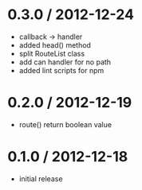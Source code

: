 # 0.3.0 / 2012-12-24

  - callback -> handler
  - added head() method
  - split RouteList class
  - add can handler for no path
  - added lint scripts for npm

# 0.2.0 / 2012-12-19

  - route() return boolean value

# 0.1.0 / 2012-12-18

  - initial release
